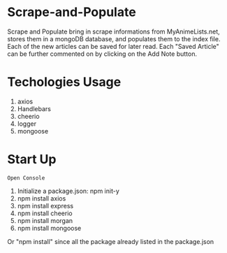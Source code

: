 # Scrape-and-Populate
Scrape and Populate bring in scrape informations from MyAnimeLists.net, stores them in a mongoDB database, and populates them to the index file. Each of the new articles can be saved for later read. Each "Saved Article" can be further commented on by clicking on the Add Note button.

# Techologies Usage
1.  axios
2.  Handlebars
3.  cheerio
4.  logger
5.  mongoose


# Start Up
    Open Console
1.  Initialize a package.json: npm init-y
2.  npm install axios
3.  npm install express
4.  npm install cheerio
5.  npm install morgan
6.  npm install mongoose

Or "npm install" since all the package already listed in the package.json 
